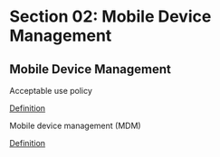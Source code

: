# Section 02: Mobile Device Management

## Mobile Device Management
Acceptable use policy

[Definition](../definitions/definitions_A.md#acceptable-use-policy)

Mobile device management (MDM)

[Definition](../definitions/definitions_M.md#mobile-device-management)

